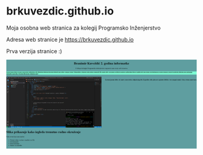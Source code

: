 # brkuvezdic.github.io

Moja osobna web stranica za kolegij Programsko Inženjerstvo

Adresa web stranice je https://brkuvezdic.github.io

Prva verzija stranice :)

![slIKA PRIJE](Before.PNG)

